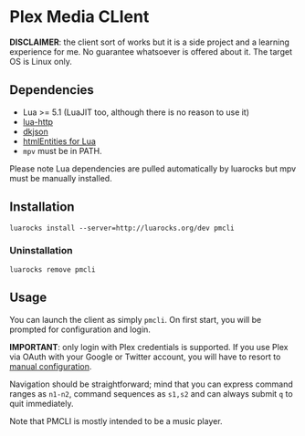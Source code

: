 # Plex Media CLIent
**DISCLAIMER**: the client sort of works but it is a side project and a learning experience for me. No guarantee whatsoever is offered about it. The target OS is Linux only.

## Dependencies
* Lua >= 5.1 (LuaJIT too, although there is no reason to use it)
* [lua-http](https://github.com/daurnimator/lua-http)
* [dkjson](https://github.com/LuaDist/dkjson)
* [htmlEntities for Lua](https://github.com/TiagoDanin/htmlEntities-for-lua)
* `mpv` must be in PATH.

Please note Lua dependencies are pulled automatically by luarocks but mpv must be manually installed.

## Installation
`luarocks install --server=http://luarocks.org/dev pmcli`

### Uninstallation
`luarocks remove pmcli`

## Usage
You can launch the client as simply `pmcli`. 
On first start, you will be prompted for configuration and login.

**IMPORTANT**: only login with Plex credentials is supported. If you use Plex via OAuth with your Google or Twitter account, you will have to resort to [manual configuration](https://github.com/Aanok/pmcli/wiki).

Navigation should be straightforward; mind that you can express command ranges as `n1-n2`, command sequences as `s1,s2` and can always submit `q` to quit immediately.

Note that PMCLI is mostly intended to be a music player.

